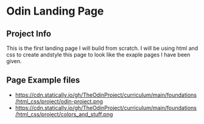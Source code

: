 # Odin Landing Page
## Project Info 
This is the first landing page I will build from scratch.
I will be using html and css to create andstyle this page to look like the exaple pages I have been given.
## Page Example files
* https://cdn.statically.io/gh/TheOdinProject/curriculum/main/foundations/html_css/project/odin-project.png
* https://cdn.statically.io/gh/TheOdinProject/curriculum/main/foundations/html_css/project/colors_and_stuff.png
